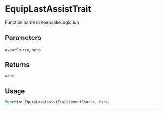 # EquipLastAssistTrait
Function name in KeepsakeLogic.lua
## Parameters
`eventSource`, `hero`
## Returns
`none`
## Usage
```lua
function EquipLastAssistTrait(eventSource, hero)
```
---
